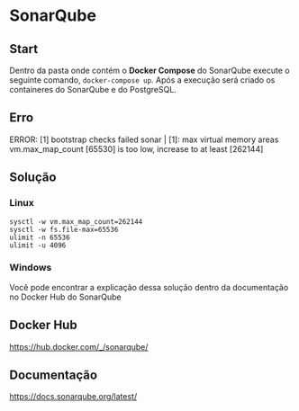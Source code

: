 # SonarQube

## Start

Dentro da pasta onde contém o **Docker Compose** do SonarQube execute o seguinte comando, ```docker-compose up```. Após a execução será criado os containeres do SonarQube e do PostgreSQL.

## Erro

ERROR: [1] bootstrap checks failed sonar | [1]: max virtual memory areas vm.max_map_count [65530] is too low, increase to at least [262144]

## Solução

### Linux

```
sysctl -w vm.max_map_count=262144
sysctl -w fs.file-max=65536
ulimit -n 65536
ulimit -u 4096
```

### Windows

Você pode encontrar a explicação dessa solução dentro da documentação no Docker Hub do SonarQube

## Docker Hub
https://hub.docker.com/_/sonarqube/

## Documentação
https://docs.sonarqube.org/latest/

